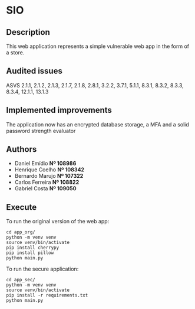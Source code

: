 # SIO

## Description

This web application represents a simple vulnerable web app in the form of a store.

## Audited issues 
ASVS 2.1.1, 2.1.2, 2.1.3, 2.1.7, 2.1.8, 2.8.1, 3.2.2, 3.7.1, 5.1.1, 8.3.1, 8.3.2, 8.3.3, 8.3.4, 12.1.1, 13.1.3

## Implemented improvements

The application now has an encrypted database storage, a MFA and a solid password strength evaluator 

## Authors
- Daniel Emídio **Nº 108986**
- Henrique Coelho **Nº 108342**
- Bernardo Marujo **Nº 107322**
- Carlos Ferreira **Nº 108822**
- Gabriel Costa **Nº 109050**

## Execute

To run the original version of the web app:
```shell
cd app_org/
python -m venv venv
source venv/bin/activate
pip install cherrypy
pip install pillow
python main.py
```

To run the secure application:

```shell
cd app_sec/
python -m venv venv
source venv/bin/activate
pip install -r requirements.txt
python main.py
```
